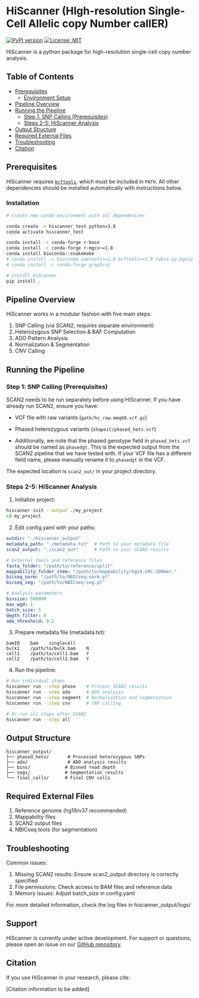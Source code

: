 # HiScanner (HIgh-resolution Single-Cell Allelic copy Number callER)
[![PyPI version](https://badge.fury.io/py/hiscanner.svg)](https://badge.fury.io/py/hiscanner)
[![License: MIT](https://img.shields.io/badge/License-MIT-yellow.svg)](https://opensource.org/licenses/MIT)

HiScanner is a python package for high-resolution single-cell copy number analysis.


## Table of Contents

- [Prerequisites](#prerequisites)
    - [Environment Setup](#environment-setup)
- [Pipeline Overview](#pipeline-overview)
- [Running the Pipeline](#running-the-pipeline)
    - [Step 1: SNP Calling (Prerequisites)](#step-1-snp-calling-prerequisites)
    - [Steps 2-5: HiScanner Analysis](#steps-2-5-hiscanner-analysis)
- [Output Structure](#output-structure)
- [Required External Files](#required-external-files)
- [Troubleshooting](#troubleshooting)
- [Citation](#citation)


## Prerequisites
HiScanner requires [`bcftools`](https://samtools.github.io/bcftools/bcftools.html), which must be included in `PATH`. All other dependencies should be installed automatically with instructions below.




### Installation
```bash
# Create new conda environment with all dependencies

conda create -n hiscanner_test python=3.8
conda activate hiscanner_test

conda install -c conda-forge r-base
conda install -c conda-forge r-mgcv>=1.8
conda install bioconda::snakemake
# conda install -c bioconda samtools>=1.9 bcftools>=1.9 tabix py-bgzip
# conda install -c conda-forge graphviz

# Install HiScanner
pip install .
```


## Pipeline Overview

HiScanner works in a modular fashion with five main steps:

1. SNP Calling (via SCAN2, requires separate environment)
2. Heterozygous SNP Selection & BAF Computation
3. ADO Pattern Analysis
4. Normalization & Segmentation 
5. CNV Calling

## Running the Pipeline

### Step 1: SNP Calling (Prerequisites)

SCAN2 needs to be run separately before using HiScanner. If you have already run SCAN2, ensure you have:
- VCF file with raw variants (`gatk/hc_raw.mmq60.vcf.gz`)
- Phased heterozygous variants (`shapeit/phased_hets.vcf`)

- Additionally, we note that the phased genotype field in `phased_hets.vcf` should be named as `phasedgt`. This is the expected output from the SCAN2 pipeline that we have tested with. If your VCF file has a different field name, please manually rename it to `phasedgt` in the VCF.

The expected location is `scan2_out/` in your project directory.

### Steps 2-5: HiScanner Analysis

1. Initialize project:
```bash
hiscanner init --output ./my_project
cd my_project
```

2. Edit config.yaml with your paths:
```yaml
outdir: "./hiscanner_output"
metadata_path: "./metadata.txt"  # Path to your metadata file
scan2_output: "./scan2_out"      # Path to your SCAN2 results

# External tools and reference files
fasta_folder: "/path/to/reference/split"
mappability_folder_stem: "/path/to/mappability/hg19.CRC.100mer."
bicseq_norm: "/path/to/NBICseq-norm.pl"
bicseq_seg: "/path/to/NBICseq-seg.pl"

# Analysis parameters
binsize: 500000
max_wgd: 1
batch_size: 5
depth_filter: 0
ado_threshold: 0.2
```

3. Prepare metadata file (metadata.txt):
```
bamID    bam    singlecell
bulk1    /path/to/bulk.bam    N
cell1    /path/to/cell1.bam   Y
cell2    /path/to/cell2.bam   Y
```

4. Run the pipeline:
```bash
# Run individual steps
hiscanner run --step phase    # Process SCAN2 results
hiscanner run --step ado      # ADO analysis
hiscanner run --step segment  # Normalization and segmentation
hiscanner run --step cnv      # CNV calling

# Or run all steps after SCAN2
hiscanner run --step all
```

## Output Structure

```
hiscanner_output/
├── phased_hets/       # Processed heterozygous SNPs
├── ado/               # ADO analysis results
├── bins/             # Binned read depth
├── segs/             # Segmentation results
└── final_calls/      # Final CNV calls
```

## Required External Files

1. Reference genome (hg19/v37 recommended)
2. Mappability files
3. SCAN2 output files
4. NBICseq tools (for segmentation)

## Troubleshooting

Common issues:
1. Missing SCAN2 results: Ensure scan2_output directory is correctly specified
2. File permissions: Check access to BAM files and reference data
3. Memory issues: Adjust batch_size in config.yaml

For more detailed information, check the log files in hiscanner_output/logs/


## Support
HiScanner is currently under active development. For support or questions, please open an issue on our [GitHub repository](github.com/parklab/hiscanner).


## Citation

If you use HiScanner in your research, please cite:

[Citation information to be added]